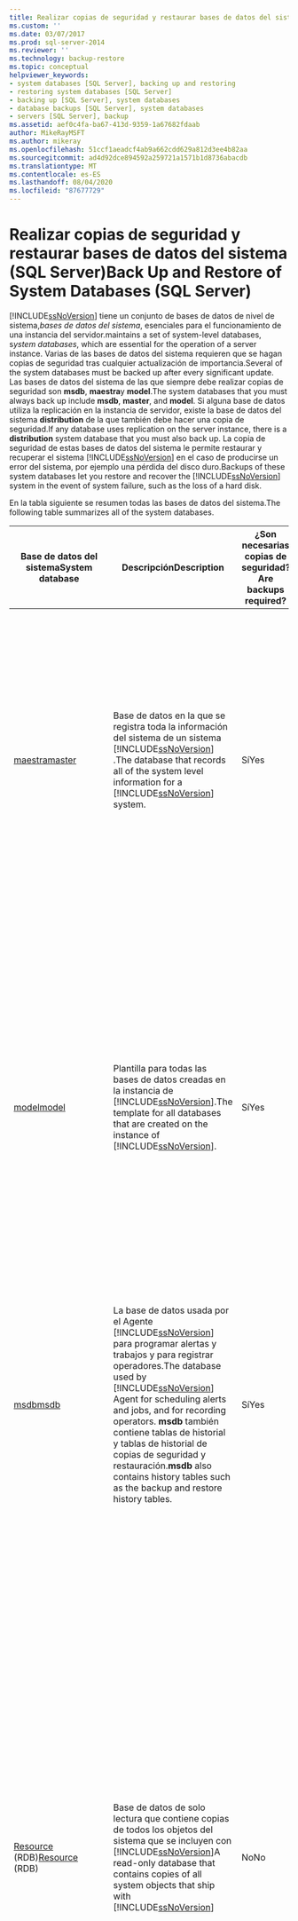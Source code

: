 ```yaml
---
title: Realizar copias de seguridad y restaurar bases de datos del sistema (SQL Server) | Microsoft Docs
ms.custom: ''
ms.date: 03/07/2017
ms.prod: sql-server-2014
ms.reviewer: ''
ms.technology: backup-restore
ms.topic: conceptual
helpviewer_keywords:
- system databases [SQL Server], backing up and restoring
- restoring system databases [SQL Server]
- backing up [SQL Server], system databases
- database backups [SQL Server], system databases
- servers [SQL Server], backup
ms.assetid: aef0c4fa-ba67-413d-9359-1a67682fdaab
author: MikeRayMSFT
ms.author: mikeray
ms.openlocfilehash: 51ccf1aeadcf4ab9a662cdd629a812d3ee4b82aa
ms.sourcegitcommit: ad4d92dce894592a259721a1571b1d8736abacdb
ms.translationtype: MT
ms.contentlocale: es-ES
ms.lasthandoff: 08/04/2020
ms.locfileid: "87677729"
---
```

# <a name="back-up-and-restore-of-system-databases-sql-server"></a><span data-ttu-id="47be6-102">Realizar copias de seguridad y restaurar bases de datos del sistema (SQL Server)</span><span class="sxs-lookup"><span data-stu-id="47be6-102">Back Up and Restore of System Databases (SQL Server)</span></span>
  [!INCLUDE[ssNoVersion](../../includes/ssnoversion-md.md)] <span data-ttu-id="47be6-103">tiene un conjunto de bases de datos de nivel de sistema,*bases de datos del sistema*, esenciales para el funcionamiento de una instancia del servidor.</span><span class="sxs-lookup"><span data-stu-id="47be6-103">maintains a set of system-level databases, s*ystem databases*, which are essential for the operation of a server instance.</span></span> <span data-ttu-id="47be6-104">Varias de las bases de datos del sistema requieren que se hagan copias de seguridad tras cualquier actualización de importancia.</span><span class="sxs-lookup"><span data-stu-id="47be6-104">Several of the system databases must be backed up after every significant update.</span></span> <span data-ttu-id="47be6-105">Las bases de datos del sistema de las que siempre debe realizar copias de seguridad son **msdb**, **maestra**y **model**.</span><span class="sxs-lookup"><span data-stu-id="47be6-105">The system databases that you must always back up include **msdb**, **master**, and **model**.</span></span> <span data-ttu-id="47be6-106">Si alguna base de datos utiliza la replicación en la instancia de servidor, existe la base de datos del sistema **distribution** de la que también debe hacer una copia de seguridad.</span><span class="sxs-lookup"><span data-stu-id="47be6-106">If any database uses replication on the server instance, there is a **distribution** system database that you must also back up.</span></span> <span data-ttu-id="47be6-107">La copia de seguridad de estas bases de datos del sistema le permite restaurar y recuperar el sistema [!INCLUDE[ssNoVersion](../../includes/ssnoversion-md.md)] en el caso de producirse un error del sistema, por ejemplo una pérdida del disco duro.</span><span class="sxs-lookup"><span data-stu-id="47be6-107">Backups of these system databases let you restore and recover the [!INCLUDE[ssNoVersion](../../includes/ssnoversion-md.md)] system in the event of system failure, such as the loss of a hard disk.</span></span>  
  
 <span data-ttu-id="47be6-108">En la tabla siguiente se resumen todas las bases de datos del sistema.</span><span class="sxs-lookup"><span data-stu-id="47be6-108">The following table summarizes all of the system databases.</span></span>  
  
|<span data-ttu-id="47be6-109">Base de datos del sistema</span><span class="sxs-lookup"><span data-stu-id="47be6-109">System database</span></span>|<span data-ttu-id="47be6-110">Descripción</span><span class="sxs-lookup"><span data-stu-id="47be6-110">Description</span></span>|<span data-ttu-id="47be6-111">¿Son necesarias copias de seguridad?</span><span class="sxs-lookup"><span data-stu-id="47be6-111">Are backups required?</span></span>|<span data-ttu-id="47be6-112">modelo de recuperación</span><span class="sxs-lookup"><span data-stu-id="47be6-112">Recovery model</span></span>|<span data-ttu-id="47be6-113">Comentarios</span><span class="sxs-lookup"><span data-stu-id="47be6-113">Comments</span></span>|  
|---------------------|-----------------|---------------------------|--------------------|--------------|  
|[<span data-ttu-id="47be6-114">maestra</span><span class="sxs-lookup"><span data-stu-id="47be6-114">master</span></span>](../databases/master-database.md)|<span data-ttu-id="47be6-115">Base de datos en la que se registra toda la información del sistema de un sistema [!INCLUDE[ssNoVersion](../../includes/ssnoversion-md.md)] .</span><span class="sxs-lookup"><span data-stu-id="47be6-115">The database that records all of the system level information for a [!INCLUDE[ssNoVersion](../../includes/ssnoversion-md.md)] system.</span></span>|<span data-ttu-id="47be6-116">Sí</span><span class="sxs-lookup"><span data-stu-id="47be6-116">Yes</span></span>|<span data-ttu-id="47be6-117">Simple</span><span class="sxs-lookup"><span data-stu-id="47be6-117">Simple</span></span>|<span data-ttu-id="47be6-118">Realice copias de seguridad de la base de datos **maestra** con la frecuencia necesaria para que los datos estén suficientemente protegidos según sus necesidades empresariales.</span><span class="sxs-lookup"><span data-stu-id="47be6-118">Back up **master** as often as necessary to protect the data sufficiently for your business needs.</span></span> <span data-ttu-id="47be6-119">Se recomienda llevar a cabo una programación periódica de copias de seguridad, que se puede complementar con copias de seguridad adicionales cuando exista una actualización sustancial.</span><span class="sxs-lookup"><span data-stu-id="47be6-119">We recommend a regular backup schedule, which you can supplement with an additional backup after a substantial update.</span></span>|  
|[<span data-ttu-id="47be6-120">model</span><span class="sxs-lookup"><span data-stu-id="47be6-120">model</span></span>](../databases/model-database.md)|<span data-ttu-id="47be6-121">Plantilla para todas las bases de datos creadas en la instancia de [!INCLUDE[ssNoVersion](../../includes/ssnoversion-md.md)].</span><span class="sxs-lookup"><span data-stu-id="47be6-121">The template for all databases that are created on the instance of [!INCLUDE[ssNoVersion](../../includes/ssnoversion-md.md)].</span></span>|<span data-ttu-id="47be6-122">Sí</span><span class="sxs-lookup"><span data-stu-id="47be6-122">Yes</span></span>|<span data-ttu-id="47be6-123">Configurable por el usuario<sup>1</sup></span><span class="sxs-lookup"><span data-stu-id="47be6-123">User configurable<sup>1</sup></span></span>|<span data-ttu-id="47be6-124">Haga una copia de seguridad de **model** solo cuando sea necesario para sus necesidades empresariales: por ejemplo, después de personalizar las opciones de la base de datos.</span><span class="sxs-lookup"><span data-stu-id="47be6-124">Back up **model** only when necessary for your business needs; for example, immediately after customizing its database options.</span></span><br /><br /> <span data-ttu-id="47be6-125">**Procedimiento recomendado:** es aconsejable crear copias de seguridad completas de base de datos de **model**, solo cuando sea necesario.</span><span class="sxs-lookup"><span data-stu-id="47be6-125">**Best practice:** We recommend that you create only full database backups of **model**, as required.</span></span> <span data-ttu-id="47be6-126">Puesto que **model** es de pequeño tamaño y no suele cambiar, no es necesario realizar copia de seguridad del registro.</span><span class="sxs-lookup"><span data-stu-id="47be6-126">Because **model** is small and rarely changes, backing up the log is unnecessary.</span></span>|  
|[<span data-ttu-id="47be6-127">msdb</span><span class="sxs-lookup"><span data-stu-id="47be6-127">msdb</span></span>](../databases/msdb-database.md)|<span data-ttu-id="47be6-128">La base de datos usada por el Agente [!INCLUDE[ssNoVersion](../../includes/ssnoversion-md.md)] para programar alertas y trabajos y para registrar operadores.</span><span class="sxs-lookup"><span data-stu-id="47be6-128">The database used by [!INCLUDE[ssNoVersion](../../includes/ssnoversion-md.md)] Agent for scheduling alerts and jobs, and for recording operators.</span></span> <span data-ttu-id="47be6-129">**msdb** también contiene tablas de historial y tablas de historial de copias de seguridad y restauración.</span><span class="sxs-lookup"><span data-stu-id="47be6-129">**msdb** also contains history tables such as the backup and restore history tables.</span></span>|<span data-ttu-id="47be6-130">Sí</span><span class="sxs-lookup"><span data-stu-id="47be6-130">Yes</span></span>|<span data-ttu-id="47be6-131">Simple (valor predeterminado)</span><span class="sxs-lookup"><span data-stu-id="47be6-131">Simple (default)</span></span>|<span data-ttu-id="47be6-132">Realice copias de seguridad de la base de datos **msdb** cuando se actualice.</span><span class="sxs-lookup"><span data-stu-id="47be6-132">Back up **msdb** whenever it is updated.</span></span>|  
|<span data-ttu-id="47be6-133">[Resource](../databases/resource-database.md) (RDB)</span><span class="sxs-lookup"><span data-stu-id="47be6-133">[Resource](../databases/resource-database.md) (RDB)</span></span>|<span data-ttu-id="47be6-134">Base de datos de solo lectura que contiene copias de todos los objetos del sistema que se incluyen con [!INCLUDE[ssNoVersion](../../includes/ssnoversion-md.md)]</span><span class="sxs-lookup"><span data-stu-id="47be6-134">A read-only database that contains copies of all system objects that ship with [!INCLUDE[ssNoVersion](../../includes/ssnoversion-md.md)]</span></span>|<span data-ttu-id="47be6-135">No</span><span class="sxs-lookup"><span data-stu-id="47be6-135">No</span></span>|-|<span data-ttu-id="47be6-136">La base de datos **Resource** se encuentra en el archivo mssqlsystemresource.mdf, que solo contiene código.</span><span class="sxs-lookup"><span data-stu-id="47be6-136">The **Resource** database resides in the mssqlsystemresource.mdf file, which contains only code.</span></span> <span data-ttu-id="47be6-137">Por lo tanto, [!INCLUDE[ssNoVersion](../../includes/ssnoversion-md.md)] no puede hacer una copia de seguridad de la base de datos **Resource** .</span><span class="sxs-lookup"><span data-stu-id="47be6-137">Therefore, [!INCLUDE[ssNoVersion](../../includes/ssnoversion-md.md)] cannot back up the **Resource** database.</span></span><br /><br /> <span data-ttu-id="47be6-138">Nota: Puede realizar una copia de seguridad basada en archivos o basada en disco del archivo mssqlsystemresource.mdf si lo trata como si fuese binario (.exe), en lugar de un archivo de base de datos.</span><span class="sxs-lookup"><span data-stu-id="47be6-138">Note: You can perform a file-based or a disk-based backup on the mssqlsystemresource.mdf file by treating the file as if it were a binary (.exe) file, instead of a database file.</span></span> <span data-ttu-id="47be6-139">No obstante, no puede utilizar la restauración de [!INCLUDE[ssNoVersion](../../includes/ssnoversion-md.md)] en las copias de seguridad.</span><span class="sxs-lookup"><span data-stu-id="47be6-139">But you cannot use [!INCLUDE[ssNoVersion](../../includes/ssnoversion-md.md)] restore on the backups.</span></span> <span data-ttu-id="47be6-140">La restauración de una copia de seguridad de mssqlsystemresource.mdf solo se puede hacer de forma manual y hay que tener cuidado de no sobrescribir la base de datos **Resource** actual con una versión obsoleta o potencialmente insegura.</span><span class="sxs-lookup"><span data-stu-id="47be6-140">Restoring a backup copy of mssqlsystemresource.mdf can only be done manually, and you must be careful not to overwrite the current **Resource** database with an out-of-date or potentially insecure version.</span></span>|  
|[<span data-ttu-id="47be6-141">tempdb</span><span class="sxs-lookup"><span data-stu-id="47be6-141">tempdb</span></span>](../databases/tempdb-database.md)|<span data-ttu-id="47be6-142">Área de trabajo que contiene conjuntos de resultados temporales o intermedios.</span><span class="sxs-lookup"><span data-stu-id="47be6-142">A workspace for holding temporary or intermediate result sets.</span></span> <span data-ttu-id="47be6-143">Esta base de datos se vuelve a crear cada vez que se inicia una instancia de [!INCLUDE[ssNoVersion](../../includes/ssnoversion-md.md)] .</span><span class="sxs-lookup"><span data-stu-id="47be6-143">This database is re-created every time an instance of [!INCLUDE[ssNoVersion](../../includes/ssnoversion-md.md)] is started.</span></span> <span data-ttu-id="47be6-144">Cuando se cierra la instancia de servidor, los datos de la base de datos **tempdb** se eliminan de manera permanente.</span><span class="sxs-lookup"><span data-stu-id="47be6-144">When the server instance is shut down, any data in **tempdb** is deleted permanently.</span></span>|<span data-ttu-id="47be6-145">No</span><span class="sxs-lookup"><span data-stu-id="47be6-145">No</span></span>|<span data-ttu-id="47be6-146">Simple</span><span class="sxs-lookup"><span data-stu-id="47be6-146">Simple</span></span>|<span data-ttu-id="47be6-147">No se pueden realizar copias de seguridad de la base de datos del sistema **tempdb** .</span><span class="sxs-lookup"><span data-stu-id="47be6-147">You cannot back up the **tempdb** system database.</span></span>|  
|[<span data-ttu-id="47be6-148">Configurar distribución</span><span class="sxs-lookup"><span data-stu-id="47be6-148">Configure Distribution</span></span>](../replication/configure-distribution.md)|<span data-ttu-id="47be6-149">Base de datos que solo existe si el servidor está configurado como un distribuidor de replicación.</span><span class="sxs-lookup"><span data-stu-id="47be6-149">A database that exists only if the server is configured as a replication Distributor.</span></span> <span data-ttu-id="47be6-150">En esta base de datos se almacenan metadatos y datos del historial de todos los tipos de replicación y transacciones de replicación transaccional.</span><span class="sxs-lookup"><span data-stu-id="47be6-150">This database stores metadata and history data for all types of replication, and transactions for transactional replication.</span></span>|<span data-ttu-id="47be6-151">Sí</span><span class="sxs-lookup"><span data-stu-id="47be6-151">Yes</span></span>|<span data-ttu-id="47be6-152">Simple</span><span class="sxs-lookup"><span data-stu-id="47be6-152">Simple</span></span>|<span data-ttu-id="47be6-153">Para obtener más información sobre cuándo realizar copias de seguridad de la base de datos **distribution** , vea [Hacer copias de seguridad y restaurar bases de datos replicadas](../replication/administration/back-up-and-restore-replicated-databases.md).</span><span class="sxs-lookup"><span data-stu-id="47be6-153">For information about when to back up the **distribution** database, see [Back Up and Restore Replicated Databases](../replication/administration/back-up-and-restore-replicated-databases.md).</span></span>|  
  
 <span data-ttu-id="47be6-154"><sup>1</sup> para obtener información sobre el modelo de recuperación actual del modelo, vea [ver o cambiar el modelo de recuperación de una base de datos &#40;SQL Server&#41;](view-or-change-the-recovery-model-of-a-database-sql-server.md) o [sys. Databases &#40;&#41;de Transact-SQL ](/sql/relational-databases/system-catalog-views/sys-databases-transact-sql).</span><span class="sxs-lookup"><span data-stu-id="47be6-154"><sup>1</sup> To learn the current recovery model of the model, see [View or Change the Recovery Model of a Database &#40;SQL Server&#41;](view-or-change-the-recovery-model-of-a-database-sql-server.md) or [sys.databases &#40;Transact-SQL&#41;](/sql/relational-databases/system-catalog-views/sys-databases-transact-sql).</span></span>  
  
## <a name="limitations-on-restoring-system-databases"></a><span data-ttu-id="47be6-155">Limitaciones sobre la restauración de las bases de datos del sistema</span><span class="sxs-lookup"><span data-stu-id="47be6-155">Limitations on Restoring System Databases</span></span>  
  
-   <span data-ttu-id="47be6-156">Las bases de datos del sistema solo se pueden restaurar a partir de copias de seguridad creadas en la versión de [!INCLUDE[ssNoVersion](../../includes/ssnoversion-md.md)] en que se ejecuta actualmente la instancia de servidor.</span><span class="sxs-lookup"><span data-stu-id="47be6-156">System databases can be restored only from backups that are created on the version of [!INCLUDE[ssNoVersion](../../includes/ssnoversion-md.md)] that the server instance is currently running.</span></span> <span data-ttu-id="47be6-157">Por ejemplo, para restaurar una base de datos del sistema en una instancia de servidor que se ejecuta en [!INCLUDE[ssSQL11](../../includes/sssql11-md.md)] SP1.</span><span class="sxs-lookup"><span data-stu-id="47be6-157">For example, to restore a system database on a server instance that is running on [!INCLUDE[ssSQL11](../../includes/sssql11-md.md)] SP1.</span></span>  
  
-   <span data-ttu-id="47be6-158">Para restaurar una base de datos, la instancia de [!INCLUDE[ssNoVersion](../../includes/ssnoversion-md.md)] debe estar ejecutándose.</span><span class="sxs-lookup"><span data-stu-id="47be6-158">To restore any database, the instance of [!INCLUDE[ssNoVersion](../../includes/ssnoversion-md.md)] must be running.</span></span> <span data-ttu-id="47be6-159">El inicio de una instancia de [!INCLUDE[ssNoVersion](../../includes/ssnoversion-md.md)] requiere el acceso a la base de datos **maestra** y la posibilidad de utilizarla al menos parcialmente.</span><span class="sxs-lookup"><span data-stu-id="47be6-159">Startup of an instance of [!INCLUDE[ssNoVersion](../../includes/ssnoversion-md.md)] requires that the **master** database is accessible and at least partly usable.</span></span> <span data-ttu-id="47be6-160">Si la base de datos **maestra** está inutilizable, puede devolverla a un estado válido de dos formas:</span><span class="sxs-lookup"><span data-stu-id="47be6-160">If **master** becomes unusable, you can return the database to a usable state in either of the following ways:</span></span>  
  
    -   <span data-ttu-id="47be6-161">Restaure la base de datos **maestra** desde una copia de seguridad de la base de datos actual.</span><span class="sxs-lookup"><span data-stu-id="47be6-161">Restore **master** from a current database backup.</span></span>  
  
         <span data-ttu-id="47be6-162">Si puede iniciar la instancia de servidor, debería poder restaurar la base de datos **maestra** desde una copia de seguridad completa de la base de datos.</span><span class="sxs-lookup"><span data-stu-id="47be6-162">If you can start the server instance, you should be able to restore **master** from a full database backup.</span></span>  
  
    -   <span data-ttu-id="47be6-163">Vuelva a generar la base de datos **maestra** completamente.</span><span class="sxs-lookup"><span data-stu-id="47be6-163">Rebuild **master** completely.</span></span>  
  
         <span data-ttu-id="47be6-164">Si no puede iniciar **a causa de daños graves en la base de datos** maestra [!INCLUDE[ssNoVersion](../../includes/ssnoversion-md.md)], deberá volver a generar la base de datos **maestra**.</span><span class="sxs-lookup"><span data-stu-id="47be6-164">If severe damage to **master** prevents you from starting [!INCLUDE[ssNoVersion](../../includes/ssnoversion-md.md)], you must rebuild **master**.</span></span> <span data-ttu-id="47be6-165">Para obtener más información, vea [Volver a generar bases de datos del sistema](../databases/system-databases.md).</span><span class="sxs-lookup"><span data-stu-id="47be6-165">For more information, see [Rebuild System Databases](../databases/system-databases.md).</span></span>  
  
        > [!IMPORTANT]  
        >  <span data-ttu-id="47be6-166">Al recompilar la base de datos **maestra** , se recompilan todas las bases de datos del sistema.</span><span class="sxs-lookup"><span data-stu-id="47be6-166">Rebuilding **master** rebuilds all of the system databases.</span></span>  
  
-   <span data-ttu-id="47be6-167">En algunas circunstancias, los problemas para recuperar la base de datos modelo pueden requerir la recompilación de las bases de datos del sistema o el reemplazo de los archivos mdf y ldf para la base de datos modelo.</span><span class="sxs-lookup"><span data-stu-id="47be6-167">Under some circumstances, problems recovering the model database may require rebuilding the system databases or replacing the mdf and ldf files for the model database.</span></span> <span data-ttu-id="47be6-168">Para obtener más información, vea [Volver a generar bases de datos del sistema](../databases/system-databases.md).</span><span class="sxs-lookup"><span data-stu-id="47be6-168">For more information, see [Rebuild System Databases](../databases/system-databases.md).</span></span>  
  
##  <a name="related-tasks"></a><a name="RelatedTasks"></a> <span data-ttu-id="47be6-169">Tareas relacionadas</span><span class="sxs-lookup"><span data-stu-id="47be6-169">Related Tasks</span></span>  
  
-   [<span data-ttu-id="47be6-170">Crear una copia de seguridad completa de base de datos &#40;SQL Server&#41;</span><span class="sxs-lookup"><span data-stu-id="47be6-170">Create a Full Database Backup &#40;SQL Server&#41;</span></span>](create-a-full-database-backup-sql-server.md)  
  
-   [<span data-ttu-id="47be6-171">Restauraciones de base de datos completas &#40;modelo de recuperación simple&#41;</span><span class="sxs-lookup"><span data-stu-id="47be6-171">Complete Database Restores &#40;Simple Recovery Model&#41;</span></span>](complete-database-restores-simple-recovery-model.md)  
  
-   [<span data-ttu-id="47be6-172">Restaurar la base de datos maestra &#40;Transact-SQL&#41;</span><span class="sxs-lookup"><span data-stu-id="47be6-172">Restore the master Database &#40;Transact-SQL&#41;</span></span>](restore-the-master-database-transact-sql.md)  
  
-   [<span data-ttu-id="47be6-173">Ver o cambiar el modelo de recuperación de una base de datos &#40;SQL Server&#41;</span><span class="sxs-lookup"><span data-stu-id="47be6-173">View or Change the Recovery Model of a Database &#40;SQL Server&#41;</span></span>](view-or-change-the-recovery-model-of-a-database-sql-server.md)  
  
-   [<span data-ttu-id="47be6-174">Mover bases de datos del sistema</span><span class="sxs-lookup"><span data-stu-id="47be6-174">Move System Databases</span></span>](../databases/move-system-databases.md)  
  
## <a name="see-also"></a><span data-ttu-id="47be6-175">Consulte también</span><span class="sxs-lookup"><span data-stu-id="47be6-175">See Also</span></span>  
 <span data-ttu-id="47be6-176">[Base de datos de distribución](../../relational-databases/replication/distribution-database.md) </span><span class="sxs-lookup"><span data-stu-id="47be6-176">[Distribution Database](../../relational-databases/replication/distribution-database.md) </span></span>  
 <span data-ttu-id="47be6-177">[Base de datos maestra](../databases/master-database.md) </span><span class="sxs-lookup"><span data-stu-id="47be6-177">[master Database](../databases/master-database.md) </span></span>  
 <span data-ttu-id="47be6-178">[Base de datos msdb](../databases/msdb-database.md) </span><span class="sxs-lookup"><span data-stu-id="47be6-178">[msdb Database](../databases/msdb-database.md) </span></span>  
 <span data-ttu-id="47be6-179">[Base de datos model](../databases/model-database.md) </span><span class="sxs-lookup"><span data-stu-id="47be6-179">[model Database](../databases/model-database.md) </span></span>  
 <span data-ttu-id="47be6-180">[Base de datos Resource](../databases/resource-database.md) </span><span class="sxs-lookup"><span data-stu-id="47be6-180">[Resource Database](../databases/resource-database.md) </span></span>  
 [<span data-ttu-id="47be6-181">Base de datos tempdb</span><span class="sxs-lookup"><span data-stu-id="47be6-181">tempdb Database</span></span>](../databases/tempdb-database.md)  
  
  
